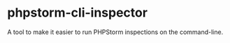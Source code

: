 phpstorm-cli-inspector
======================

A tool to make it easier to run PHPStorm inspections on the command-line.
